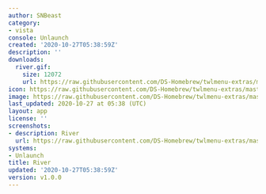 ```yaml
---
author: SNBeast
category:
- vista
console: Unlaunch
created: '2020-10-27T05:38:59Z'
description: ''
downloads:
  river.gif:
    size: 12072
    url: https://raw.githubusercontent.com/DS-Homebrew/twlmenu-extras/master/_nds/TWiLightMenu/unlaunch/backgrounds/river.gif
icon: https://raw.githubusercontent.com/DS-Homebrew/twlmenu-extras/master/_nds/TWiLightMenu/unlaunch/backgrounds/river.gif
image: https://raw.githubusercontent.com/DS-Homebrew/twlmenu-extras/master/_nds/TWiLightMenu/unlaunch/backgrounds/river.gif
last_updated: 2020-10-27 at 05:38 (UTC)
layout: app
license: ''
screenshots:
- description: River
  url: https://raw.githubusercontent.com/DS-Homebrew/twlmenu-extras/master/_nds/TWiLightMenu/unlaunch/backgrounds/river.gif
systems:
- Unlaunch
title: River
updated: '2020-10-27T05:38:59Z'
version: v1.0.0
---
```

